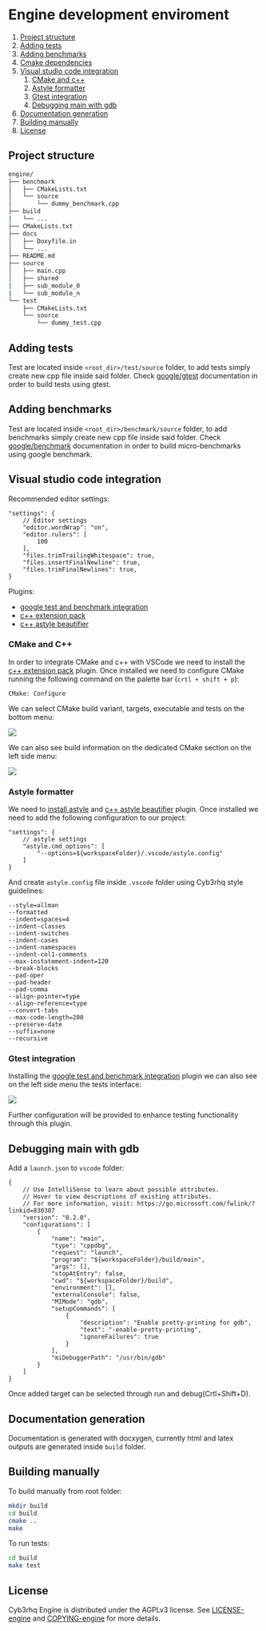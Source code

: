 # Engine development enviroment

1. [Project structure](#structure)
1. [Adding tests](#addtest)
1. [Adding benchmarks](#addbench)
1. [Cmake dependencies](#cmakedep)
1. [Visual studio code integration](#VSC)
    1. [CMake and c++](#CMAKECPP)
    1. [Astyle formatter](#astyle)
    1. [Gtest integration](#gtest)
    1. [Debugging main with gdb](#debug)
1. [Documentation generation](#docxygen)
1. [Building manually](#buildmanual)
1. [License](#license)

<a name="structure"></a>
## Project structure
```bash
engine/
├── benchmark
│   ├── CMakeLists.txt
│   └── source
│       └── dummy_benchmark.cpp
├── build
|   └── ...
├── CMakeLists.txt
├── docs
│   ├── Doxyfile.in
│   └── ...
├── README.md
├── source
│   ├── main.cpp
│   ├── shared
|   ├── sub_module_0
|   └── sub_module_n
└── test
    ├── CMakeLists.txt
    └── source
        └── dummy_test.cpp
```

<a name="addtest"></a>
## Adding tests
Test are located inside `<root_dir>/test/source` folder, to add tests simply create new cpp file inside said folder. Check [google/gtest](https://github.com/google/googletest) documentation in order to build tests using gtest.

<a name="addbench"></a>
## Adding benchmarks
Test are located inside `<root_dir>/benchmark/source` folder, to add benchmarks simply create new cpp file inside said folder. Check [google/benchmark](https://github.com/google/benchmark) documentation in order to build micro-benchmarks using google benchmark.

<a name="VSC"></a>
## Visual studio code integration
Recommended editor settings:
```
"settings": {
    // Editor settings
    "editor.wordWrap": "on",
    "editor.rulers": [
        100
    ],
    "files.trimTrailingWhitespace": true,
    "files.insertFinalNewline": true,
    "files.trimFinalNewlines": true,
}
```
Plugins:
- [google test and benchmark integration](https://marketplace.visualstudio.com/items?itemName=matepek.vscode-catch2-test-adapter)
- [c++ extension pack](https://marketplace.visualstudio.com/items?itemName=ms-vscode.cpptools-extension-pack)
- [c++ astyle beautifier](https://marketplace.visualstudio.com/items?itemName=chiehyu.vscode-astyle)

<a name="CMAKECPP"></a>
### CMake and C++
In order to integrate CMake and c++ with VSCode we need to install the [c++ extension pack](https://marketplace.visualstudio.com/items?itemName=ms-vscode.cpptools-extension-pack) plugin. Once installed we need to configure CMake running the following command on the palette bar (`crtl + shift + p`):
```
CMake: Configure
```
We can select CMake build variant, targets, executable and tests on the bottom menu:

![](docs/img/bottom_menu.png)

We can also see build information on the dedicated CMake section on the left side menu:

![](docs/img/left_menu_cmake.png)

<a name="astyle"></a>
### Astyle formatter
We need to [install astyle](http://astyle.sourceforge.net/install.html) and [c++ astyle beautifier](https://marketplace.visualstudio.com/items?itemName=chiehyu.vscode-astyle) plugin. Once installed we need to add the following configuration to our project:
```
"settings": {
    // astyle settings
    "astyle.cmd_options": [
        "--options=${workspaceFolder}/.vscode/astyle.config"
    ]
}
```
And create `astyle.config` file inside `.vscode` folder using Cyb3rhq style guidelines:
```
--style=allman
--formatted
--indent=spaces=4
--indent-classes
--indent-switches
--indent-cases
--indent-namespaces
--indent-col1-comments
--max-instatement-indent=120
--break-blocks
--pad-oper
--pad-header
--pad-comma
--align-pointer=type
--align-reference=type
--convert-tabs
--max-code-length=200
--preserve-date
--suffix=none
--recursive
```

<a name="gtest"></a>
### Gtest integration
Installing the [google test and benchmark integration](https://marketplace.visualstudio.com/items?itemName=matepek.vscode-catch2-test-adapter) plugin we can also see on the left side menu the tests interface:

![](docs/img/left_menu_tests.png)

Further configuration will be provided to enhance testing functionality through this plugin.

<a name="debug"></a>
## Debugging main with gdb
Add a `launch.json` to `vscode` folder:
```
{
    // Use IntelliSense to learn about possible attributes.
    // Hover to view descriptions of existing attributes.
    // For more information, visit: https://go.microsoft.com/fwlink/?linkid=830387
    "version": "0.2.0",
    "configurations": [
        {
            "name": "main",
            "type": "cppdbg",
            "request": "launch",
            "program": "${workspaceFolder}/build/main",
            "args": [],
            "stopAtEntry": false,
            "cwd": "${workspaceFolder}/build",
            "environment": [],
            "externalConsole": false,
            "MIMode": "gdb",
            "setupCommands": [
                {
                    "description": "Enable pretty-printing for gdb",
                    "text": "-enable-pretty-printing",
                    "ignoreFailures": true
                }
            ],
            "miDebuggerPath": "/usr/bin/gdb"
        }
    ]
}
```
Once added target can be selected through run and debug(Crtl+Shift+D).

<a name="docxygen"></a>
## Documentation generation
Documentation is generated with docxygen, currently html and latex outputs are generated inside `build` folder.

<a name="buildmanual"></a>
## Building manually
To build manually from root folder:
```bash
mkdir build
cd build
cmake ..
make
```

To run tests:
```bash
cd build
make test
```
<a name="license"></a>
## License
Cyb3rhq Engine is distributed under the AGPLv3 license. See [LICENSE-engine](LICENSE-engine) and [COPYING-engine](COPYING-engine) for more details.
